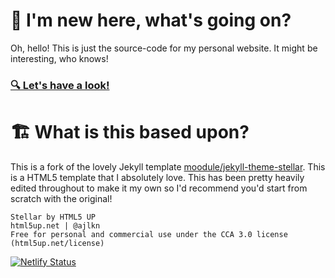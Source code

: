 # 👋 I'm new here, what's going on?

Oh, hello! This is just the source-code for my personal website. It might be interesting, who knows! 

### [🔍 Let's have a look!](https://snugg.ie)

# 🏗 What is this based upon?
This is a fork of the lovely Jekyll template [moodule/jekyll-theme-stellar](https://github.com/moodule/jekyll-theme-stellar). This is a HTML5 template that I absolutely love. This has been pretty heavily edited throughout to make it my own so I'd recommend you'd start from scratch with the original!

```
Stellar by HTML5 UP
html5up.net | @ajlkn
Free for personal and commercial use under the CCA 3.0 license (html5up.net/license)
```

[![Netlify Status](https://api.netlify.com/api/v1/badges/e3cad98f-7118-4dc6-819f-622a8aed7291/deploy-status)](https://app.netlify.com/sites/jovial-yalow-4f6f1c/deploys)
